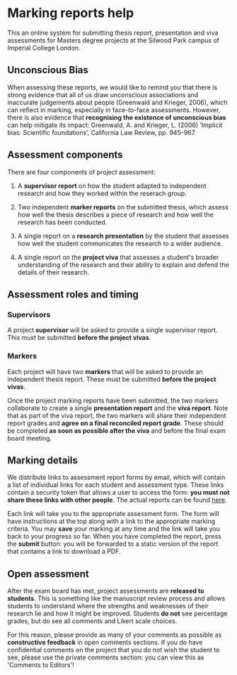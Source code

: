 # Marking reports help

This an online system for submitting thesis report, presentation and viva assessments for Masters degree projects at the Silwood Park campus of Imperial College London. 

## Unconscious Bias

When assessing these reports, we would like to remind you that there is strong evidence that all of us draw unconscious associations and inaccurate judgements about people (Greenwald and Krieger, 2006), which can reflect in marking, especially in face-to-face assessments. However, there is also evidence that **recognising the existence of unconscious bias** can help mitigate its impact: Greenwald, A. and Krieger, L. (2006) ‘Implicit bias: Scientific foundations’, California Law Review, pp. 945-967.


## Assessment components

There are four components of project assessment:

1. A **supervisor report** on how the student adapted to independent research and how they worked within the reserach group.

2. Two independent **marker reports** on the submitted thesis, which assess how well the thesis describes a piece of research and how well the research has been conducted.

3. A single report on a **research presentation** by the student that assesses how well the student communicates the research to a wider audience.

4. A single report on the **project viva** that assesses a student's broader understanding of the research and their ability to explain and defend the details of their research.

## Assessment roles and timing

### Supervisors

A project **supervisor** will be asked to provide a single supervisor report. This must be submitted **before the project vivas**.

### Markers

Each project will have two **markers** that will be asked to provide an independent thesis report. These must be submitted **before the project vivas**. 

Once the project marking reports have been submitted, the two markers collaborate to create a single **presentation report** and the **viva report**. Note that as part of the viva report, the two markers will share their independent report grades and **agree on a final reconciled report grade**. These should be completed **as soon as possible after the viva** and before the final exam board meeting.

## Marking details

We distribute links to assessment report forms by email, which will contain a list of individual links for each student and assessment type. These links contain a security token that allows a user to access the form: **you must not share these links with  other people**. The actual reports can be found [here](REPORT_FOLDER.LINK).

Each link will take you to the appropriate assessment form. The form will have instructions at the top along with a link to the appropriate marking criteria. You may <strong>save</strong> your marking at any time and the link will take you back to your progress so far. When you have completed the report, press the <strong>submit</strong> button: you will be forwarded to a static version of the report that contains a link to download a PDF.

## Open assessment

After the exam board has met, project assessments are **released to students**. This is something like the manuscript review process and allows students to understand where the strengths and weaknesses of their research lie and how it might be improved. Students **do not** see percentage grades, but do see all comments and Likert scale choices.

For this reason, please provide as many of your comments as possible as **constructive feedback** in open comments sections. If you do have confidential comments on the project that you do not wish the student to see, please use the private comments section: you can view this as 'Comments to Editors'!
